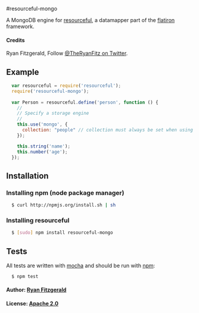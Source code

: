 #resourceful-mongo

A MongoDB engine for [resourceful](https://github.com/flatiron/resourceful/), a datamapper part of the [flatiron](https://github.com/flatiron/) framework.

#### Credits 

Ryan Fitzgerald, Follow [@TheRyanFitz on Twitter](http://twitter.com/#!/TheRyanFitz).

## Example

``` js
  var resourceful = require('resourceful');
  require('resourceful-mongo');
  
  var Person = resourceful.define('person', function () {
    //
    // Specify a storage engine
    //
    this.use('mongo', {
      collection: "people" // collection must always be set when using the mongo engine
    });

	this.string('name');
   	this.number('age');
  });
```

## Installation

### Installing npm (node package manager)
``` bash
  $ curl http://npmjs.org/install.sh | sh
```

### Installing resourceful
``` bash 
  $ [sudo] npm install resourceful-mongo
```

## Tests
All tests are written with [mocha][0] and should be run with [npm][1]:

``` bash
  $ npm test
```

#### Author: [Ryan Fitzgerald](http://twitter.com/#!/TheRyanFitz)
#### License: [Apache 2.0](http://www.apache.org/licenses/LICENSE-2.0)

[0]: http://visionmedia.github.com/mocha/
[1]: http://npmjs.org